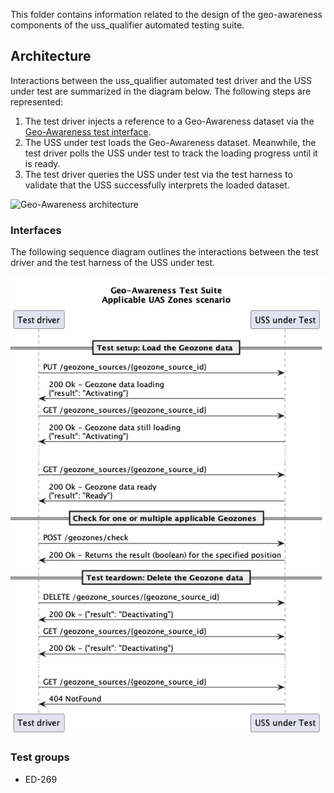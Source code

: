 This folder contains information related to the design of the geo-awareness components of
the uss_qualifier automated testing suite.

## Architecture

Interactions between the uss_qualifier automated test driver and the USS under test are summarized in the diagram below.
The following steps are represented:
1. The test driver injects a reference to a Geo-Awareness dataset via the [Geo-Awareness test interface](../../../../../../interfaces/automated_testing/geo-awareness/v1/geo-awareness.yaml).
2. The USS under test loads the Geo-Awareness dataset. Meanwhile, the test driver polls the USS under test to track the loading progress until it is ready.
3. The test driver queries the USS under test via the test harness to validate that the USS successfully interprets the loaded dataset.

![Geo-Awareness architecture](./geo_awareness_architecture.png)

### Interfaces

The following sequence diagram outlines the interactions between the test driver and the test harness of the USS under test.  

![Geo-Awareness Test Driver interactions](./sequence.png)

### Test groups

* ED-269
